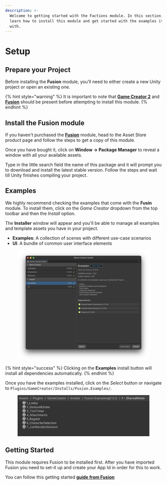 ```yaml
---
description: >-
  Welcome to getting started with the Factions module. In this section, you’ll
  learn how to install this module and get started with the examples it comes
  with.
---
```


# Setup

## Prepare your Project

Before installing the **Fusion** module, you’ll need to either create a new Unity project or open an existing one.

{% hint style="warning" %}
It is important to note that [**Game Creator 2**](https://assetstore.unity.com/packages/tools/game-toolkits/game-creator-2-203069) and [**Fusion**](https://assetstore.unity.com/packages/tools/network/photon-fusion-267958) should be present before attempting to install this module.
{% endhint %}

## Install the Fusion module

If you haven't purchased the [**Fusion**](https://u3d.as/2Cws) module, head to the Asset Store product page and follow the steps to get a copy of this module.

Once you have bought it, click on **Window → Package Manager** to reveal a window with all your available assets.

Type in the little search field the name of this package and it will prompt you to download and install the latest stable version. Follow the steps and wait till Unity finishes compiling your project.



## Examples

We highly recommend checking the examples that come with the **Fusin** module. To install them, click on the _Game Creator_ dropdown from the top toolbar and then the _Install_ option.

The **Installer** window will appear and you'll be able to manage all examples and template assets you have in your project.

* **Examples**: A collection of scenes with different use-case scenarios
* **UI**: A bundle of common user interface elements

<figure><img src="../../.gitbook/assets/image (11).png" alt=""><figcaption></figcaption></figure>

{% hint style="success" %}
Clicking on the **Examples** install button will install all dependencies automatically.
{% endhint %}

Once you have the examples installed, click on the _Select_ button or navigate to `Plugins/GameCreator/Installs/Fusion.Examples/`.

<figure><img src="../../.gitbook/assets/image (12).png" alt=""><figcaption></figcaption></figure>



## Getting Started

This module requires Fusion to be installed first. After you have imported Fusion you need to set-it up and create your App Id in order for this to work.

You can follow this getting started [**guide from Fusion**](https://doc.photonengine.com/fusion/current/tutorials/shared-mode-basics/1-getting-started)


